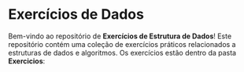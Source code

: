 # Exercícios de Dados

Bem-vindo ao repositório de **Exercícios de Estrutura de Dados**! Este repositório contém uma coleção de exercícios práticos relacionados a estruturas de dados e algoritmos.
Os exercícios estão dentro da pasta **Exercicios**:
